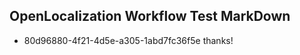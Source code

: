 ## OpenLocalization Workflow Test MarkDown
* 80d96880-4f21-4d5e-a305-1abd7fc36f5e thanks!

<!--HONumber=Oct16_HO4-->


